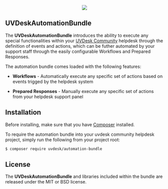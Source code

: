 <p align="center"><a href="https://www.uvdesk.com/en/" target="_blank">
    <img src="https://s3-ap-southeast-1.amazonaws.com/cdn.uvdesk.com/uvdesk/bundles/webkuldefault/images/uvdesk-wide.svg">
</a></p>

UVDeskAutomationBundle
--------------

The **UVDeskAutomationBundle** introduces the ability to execute any special functionalities within your [UVDesk Community][1] helpdesk through the definition of events and actions, which can be futher automated by your support staff through the easily configurable Workflows and Prepared Responses.

The automation bundle comes loaded with the following features:

  * **Workflows** - Automatically execute any specific set of actions based on events trigged by the helpdesk system

  * **Prepared Responses** - Manually execute any specific set of actions from your helpdesk support panel

Installation
--------------

Before installing, make sure that you have [Composer][2] installed.

To require the automation bundle into your uvdesk community helpdesk project, simply run the following from your project root:

```bash
$ composer require uvdesk/automation-bundle
```

License
--------------

The **UVDeskAutomationBundle** and libraries included within the bundle are released under the MIT or BSD license.

[1]: https://www.uvdesk.com/
[2]: https://getcomposer.org/